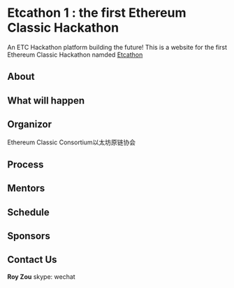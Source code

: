 # Etcathon 1 : the first Ethereum Classic Hackathon
An ETC Hackathon platform building the future! 
This is a website for the first Ethereum Classic Hackathon namded [Etcathon](etcathon.org)


## About
## What will happen
## Organizor
Ethereum Classic Consortium以太坊原链协会
## Process
## Mentors
## Schedule
## Sponsors
## Contact Us
**Roy Zou**
skype: 
wechat
